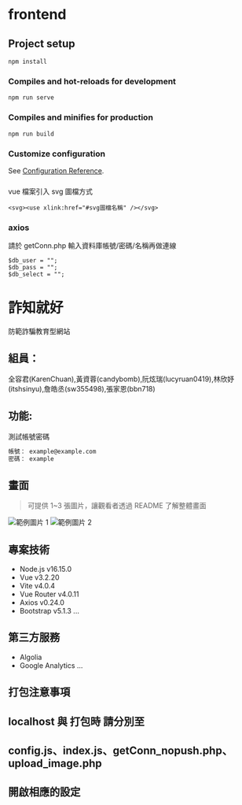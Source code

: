 # frontend

## Project setup

```
npm install
```

### Compiles and hot-reloads for development

```
npm run serve
```

### Compiles and minifies for production

```
npm run build
```

### Customize configuration

See [Configuration Reference](https://cli.vuejs.org/config/).

###

vue 檔案引入 svg 圖檔方式

<!-- <svg><use xlink:href="#svg圖檔名稱" /></svg> -->

```
<svg><use xlink:href="#svg圖檔名稱" /></svg>
```

### axios

請於 getConn.php 輸入資料庫帳號/密碼/名稱再做連線

```
$db_user = "";
$db_pass = "";
$db_select = "";
```

# 詐知就好

防範詐騙教育型網站

## 組員：

全容君(KarenChuan),黃資蓉(candybomb),阮炫瑞(lucyruan0419),林欣妤(itshsinyu),詹皓丞(sw355498),張家恩(bbn718)

## 功能:

測試帳號密碼

```bash
帳號： example@example.com
密碼： example
```

## 畫面

> 可提供 1~3 張圖片，讓觀看者透過 README 了解整體畫面

![範例圖片 1](https://fakeimg.pl/500/)
![範例圖片 2](https://fakeimg.pl/500/)

## 專案技術

- Node.js v16.15.0
- Vue v3.2.20
- Vite v4.0.4
- Vue Router v4.0.11
- Axios v0.24.0
- Bootstrap v5.1.3
  ...

## 第三方服務

- Algolia
- Google Analytics
  ...

## 打包注意事項
## localhost 與 打包時 請分別至 
## config.js、index.js、getConn_nopush.php、upload_image.php
## 開啟相應的設定
